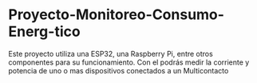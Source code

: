 # Proyecto-Monitoreo-Consumo-Energ-tico
Este proyecto utiliza una ESP32, una Raspberry Pi, entre otros componentes para su funcionamiento. Con el podrás medir la corriente y potencia de uno o mas dispositivos conectados a un Multicontacto

